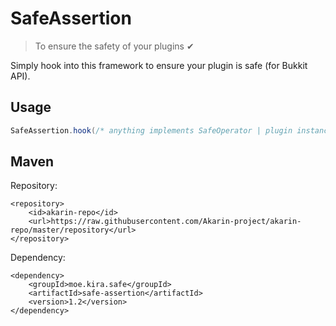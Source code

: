 # SafeAssertion
> To ensure the safety of your plugins ✔

Simply hook into this framework to ensure your plugin is safe (for Bukkit API).

## Usage
```java
SafeAssertion.hook(/* anything implements SafeOperator | plugin instance */);
```

## Maven
Repository:
```
<repository>
    <id>akarin-repo</id>
    <url>https://raw.githubusercontent.com/Akarin-project/akarin-repo/master/repository</url>
</repository>
```

Dependency:
```
<dependency>
    <groupId>moe.kira.safe</groupId>
    <artifactId>safe-assertion</artifactId>
    <version>1.2</version>
</dependency>
```
